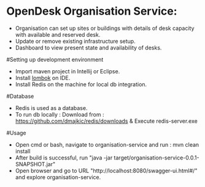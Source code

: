 # OpenDesk Organisation Service:
- Organisation can set up sites or buildings with details of desk capacity with available and reserved desk.
- Update or remove existing infrastructure setup.
- Dashboard to view present state and availability of desks. 

#Setting up development environment
- Import maven project in Intellij or Eclipse.
- Install [lombok](https://www.baeldung.com/lombok-ide)  on IDE.
- Install Redis on the machine for local db integration.

#Database
- Redis is used as a database.
- To run db locally : Download from : https://github.com/dmajkic/redis/downloads & Execute redis-server.exe

#Usage
- Open cmd or bash, navigate to organisation-service and run : mvn clean install
- After build is successful, run "java -jar target/organisation-service-0.0.1-SNAPSHOT.jar"
- Open browser and go to URL "http://localhost:8080/swagger-ui.html#/" and explore organisation-service.




